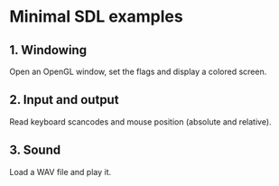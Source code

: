# Minimal SDL examples

## 1. Windowing

Open an OpenGL window, set the flags and display a colored screen.

## 2. Input and output

Read keyboard scancodes and mouse position (absolute and relative).

## 3. Sound

Load a WAV file and play it.